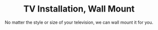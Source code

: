---
sort_key: 35
layout: "sku"
id: tv-installation-wall-mount-TV
title: "TV Installation, Wall Mount"
heading: "TV Installation, Wall Mount"
subtitle: "No matter the style or size of your television, we can wall mount it for you."
category: "Home Entertainment"
category_description: "Services for TVs and Home Theatre devices."
features:
 - feature: "As part of our wall mount service, we’ll visit your place and"
 - feature: "Wall Mount TV* and connect it to the internet, existing power and existing components."
 - feature: "Conceal cables as appropriate"
 - feature: "Clean up and remove rubbish"
 - feature: "Complete setup diagram and leave in customer folder"
 - feature: "Demonstrate new TV"
 - feature: "Connect TV to suitable and functioning home network using existing wall outlet or wireless network"
price: "269"
unit: "TV"
australia_only: "Yes"
---